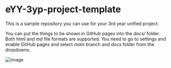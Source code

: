 # eYY-3yp-project-template

This is a sample repository you can use for your 3rd year unified project.

You can put the things to be shown in GitHub pages into the _docs/_ folder. Both html and md file formats are supported. You need to go to settings and enable GitHub pages and select _main_ branch and _docs_ folder from the dropdowns.

![image](https://user-images.githubusercontent.com/11540782/98789936-028d3600-2429-11eb-84be-aaba665fdc75.png)
